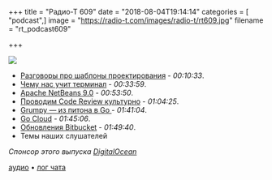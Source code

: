 +++
title = "Радио-Т 609"
date = "2018-08-04T19:14:14"
categories = [ "podcast",]
image = "https://radio-t.com/images/radio-t/rt609.jpg"
filename = "rt_podcast609"

+++

![](https://radio-t.com/images/radio-t/rt609.jpg)

- [Разговоры про шаблоны проектирования](https://dev.to/powerwebdev/an-introduction-to-the-concept-of-design-patterns-o29) - *00:10:33*.
- [Чему нас учит терминал](https://brandur.org/interfaces) - *00:33:59*.
- [Apache NetBeans 9.0](https://sdtimes.com/java/apache-netbeans-incubating-9-0-is-now-available/) - *00:53:50*.
- [Проводим Code Review культурно](https://blog.plaid.com/building-an-inclusive-code-review-culture/) - *01:04:25*.
- [Grumpy — из питона в Go ](https://github.com/grumpyhome/grumpy/blob/master/README.md) - *01:41:04*.
- [Go Cloud](https://blog.golang.org/go-cloud) - *01:45:06*.
- [Обновления Bitbucket](https://blog.bitbucket.org/2018/07/19/13-new-bitbucket-cloud-features/) - *01:49:40*.
- Темы наших слушателей

*Спонсор этого выпуска [DigitalOcean](https://do.co/radiot)*


[аудио](https://cdn.radio-t.com/rt_podcast609.mp3) • [лог чата](http://chat.radio-t.com/logs/radio-t-609.html)
<audio src="https://cdn.radio-t.com/rt_podcast609.mp3" preload="none"></audio>
